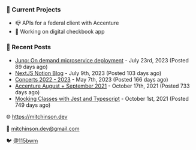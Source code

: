 ### 📌 Current Projects
- 📪 APIs for a federal client with Accenture
- 🤑 Working on digital checkbook app

### 📝 Recent Posts

- [Juno: On demand microservice deployment](https://blog.mitchinson.dev/juno) - July 23rd, 2023 (Posted 89 days ago)
- [NextJS Notion Blog](https://blog.mitchinson.dev/blog-2023) - July 9th, 2023 (Posted 103 days ago)
- [Concerts 2022 - 2023](https://blog.mitchinson.dev/concerts-2023) - May 7th, 2023 (Posted 166 days ago)
- [Accenture August + September 2021](https://blog.mitchinson.dev/pillar/aug-sep-21) - October 17th, 2021 (Posted 733 days ago)
- [Mocking Classes with Jest and Typescript](https://blog.mitchinson.dev/jest-typescript-mocks) - October 1st, 2021 (Posted 749 days ago)

🌐 https://mitchinson.dev

💌 mitchinson.dev@gmail.com

🐦 [@115bwm](https://twitter.com/115bwm)
